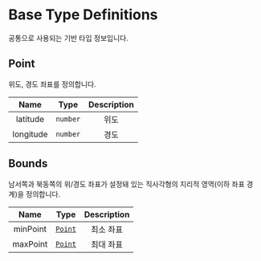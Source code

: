 # Base Type Definitions

공통으로 사용되는 기반 타입 정보입니다.

## Point
위도, 경도 좌표를 정의합니다.

| Name        |      Type      | Description |
| :-----------: | :-----------: | :-----------: |
| latitude      | `number` | 위도 |
| longitude      | `number` | 경도 |

## Bounds
남서쪽과 북동쪽의 위/경도 좌표가 설정돼 있는 직사각형의 지리적 영역(이하 좌표 경계)을 정의합니다.

| Name        |      Type      | Description |
| :-----------: | :-----------: | :-----------: |
| minPoint      | [`Point`](#point) | 최소 좌표 |
| maxPoint      | [`Point`](#point) | 최대 좌표 |
